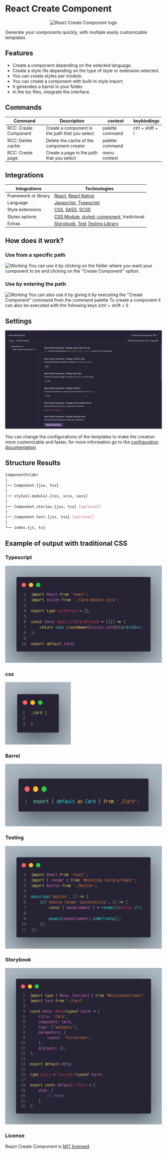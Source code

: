 # React Create Component

<center>
   <img alt="React Create Component logo" src="https://raw.githubusercontent.com/JavGt/component-creator/main/assets/images/icon/icon.png" width="150">
</center>

Generate your components quickly, with multiple easily customizable templates

## Features

- Create a component depending on the selected language.
- Create a style file depending on the type of style or extension selected.
- You can create styles per module.
- You can create a component with built-in style import.
- It generates a barrel in your folder.
- In the tsx files, integrate the interface.

## Commands

| Command               | Description                                    | context         | keybindings      |
| --------------------- | ---------------------------------------------- | --------------- | ---------------- |
| RCC: Create Component | Create a component in the path that you select | palette command | ctrl + shift + l |
| RCC: Delete cache     | Delete the cache of the component creator      | palette command |                  |
| RCC: Create page      | Create a page in the path that you select      | menu context    |                  |

## Integrations

| Integrations         | Technologies                                  |
| -------------------- | --------------------------------------------- |
| Framework or library | [React], [React Native]                       |
| Language             | [Javascript], [Typescript]                    |
| Style extensions     | [CSS], [SASS], [SCSS]                         |
| Styles options       | [CSS Module], [styled-component], tradicional |
| Extras               | [Storybook], [Test] [Testing Library]         |

[React]: https://github.com/facebook/react
[CSS]: https://developer.mozilla.org/es/docs/Web/CSS
[SASS]: https://github.com/sass/sass
[SCSS]: https://github.com/sass/sass
[Typescript]: https://github.com/microsoft/TypeScript
[javascript]: https://developer.mozilla.org/es/docs/Web/JavaScript
[styled-component]: https://github.com/styled-components/styled-components
[CSS Module]: https://github.com/css-modules/css-modules
[React Native]: https://reactnative.dev/
[Storybook]: https://storybook.js.org/
[Test]: https://jestjs.io/
[Testing Library]: https://testing-library.com/

## How does it work?

### Use from a specific path

![Working](https://firebasestorage.googleapis.com/v0/b/recursos-ae4c5.appspot.com/o/sample1.gif?alt=media&token=79c7993d-1e0d-4e04-a7f2-1d7d00afb71f)
You can use it by clicking on the folder where you want your component to be and clicking on the "Create Component" option.

### Use by entering the path

![Working](https://firebasestorage.googleapis.com/v0/b/recursos-ae4c5.appspot.com/o/sample2.gif?alt=media&token=a3c742f1-8ad2-49d9-a66d-a182ca1f2228)
You can also use it by giving it by executing the "Create Component" command from the command palette
To create a component it can also be executed with the following keys (ctrl + shift + l)

## Settings

<img alt="Ejemplo de resultado en Typescript" src="./assets/images/examples/settings.png">

You can change the configurations of the templates to make the creation more customizable and faster, for more information go to the [configuration documentation](./docs/settings.md)

## Structure Results

```bash
ComponentFolder
│
│── Component.{jsx, tsx}
│
|── styles(.module).{css, scss, sass}
│
|── Component.stories.{jsx, tsx} [optional]
│
|── Component.test.{jsx, tsx} [optional]
│
└── index.{js, ts}
```

## Example of output with traditional CSS

### Typescript

<img alt="Ejemplo de resultado en Typescript" src="./assets/images/examples/example-component.png">

### css

<img alt="Ejemplo de resultado de CSS" height="200" src="./assets/images/examples/example-style.png">

### Barrel

<img alt="Ejemplo de resultado de Barrel" height="200" src="./assets/images/examples/example-barrel.png">

### Testing

<img alt="Ejemplo de resultado de test" src="./assets/images/examples/example-test.png">

### Storybook

<img alt="Ejemplo de resultado de storybook" src="./assets/images/examples/example-storie.png">

### License

React Create Component is [MIT licensed](./LICENSE).
